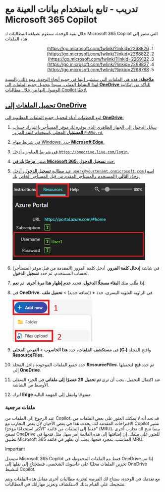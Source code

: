 # تدريب - تابع باستخدام بيانات العينة مع Microsoft 365 Copilot

خلال بقية الوحدة، سنقوم بصياغة المطالبات لـ Microsoft 365 Copilot التي تشير إلى هذه الملفات.
<ol dir='rtl'>
	<li><a href="Market Analysis Report for Mystic Spice Premium Chai Tea.docx">https://go.microsoft.com/fwlink/?linkid=2268826)
	<li><a href="Contoso Chai Tea market trends 2023.xlsx">https://go.microsoft.com/fwlink/?linkid=2268822)
	<li><a href="Contoso Chai Tea market trends 2023.docx">https://go.microsoft.com/fwlink/?linkid=2269122)
	<li><a href="Market Trend Report<li>Protein shake.docx">https://go.microsoft.com/fwlink/?linkid=2268827)
	<li><a href="Mystic Spice Premium Chai Market Analysis Presentation.pptx">https://go.microsoft.com/fwlink/?linkid=2268768)
</ol>

**ملاحظة**: هذه هي الملفات التي سنشير إليها في جميع أنحاء الوحدة. ومع ذلك، بالنسبة لهذا النشاط العملي، سنبدأ بتحميل جميع الملفات إلى **OneDrive** للتأكد من إمكانية الوصول إليها من خلال مطالبات Copilot لاحقًا.

## تحميل الملفات إلى OneDrive

اتبع الخطوات أدناه لتحميل جميع الملفات المطلوبة إلى **OneDrive**:

1. سجّل الدخول إلى الجهاز الظاهري الذي يوفره لك موفر المستأجر باعتبارك حساب **المسؤول** المحلي باستخدام كلمة المرور `Pa55w.rd`.
2. في شريط مهام Windows، حدد **Microsoft Edge**.
3. في شريط العناوين، أدخِل `https://onedrive.live.com/login`.
4. ضمن **مرحبًا بك في Microsoft 365**، حدد **تسجيل الدخول**.
5. عند مطالبة **تسجيل الدخول**، أدخل `userx@yourtenant.onmicrosoft.com` (اسم المستخدم والمستأجر المقدم من قبل المستأجر الخاص بك) وحدّد **التالي**.

    [![جزء مصدر لقطة الشاشة](../media/lab_resources_password.png)](../media/lab_resources_password.png#lightbox)

6. في شاشة **إدخال كلمة المرور**، أدخل كلمة المرور (المقدمة من قبل موفر المستأجر) لحساب المستخدم، ثم حدد **تسجيل الدخول**.
7. إذا طُلب منك **البقاء مسجلًا الدخول**، فحدد **عدم إظهار هذا مرة أخرى**، ثم **نعم**.
8. في **OneDrive**، في الزاوية العلوية اليسرى، حدد **+** (إضافة جديد) > **تحميل ملف**.

    [![لقطة الشاشة الخاصة بإضافة ملف جديد](../media/add_new.png)](../media/add_new.png#lightbox)

9. في **مستكشف الملفات**، حدد **هذا الحاسوب** > **القرص المحلي (C:)** وافتح المجلد **ResourceFiles**.
10. حدد جميع الملفات الموجودة داخل المجلد **ResourceFiles**، ثم حدد **فتح** لتحميلها إلى **OneDrive**.
11. عند اكتمال التحميل، يجب أن ترى **تم تحميل 29 عنصرًا إلى ملفاتي** في الجزء السفلي الأوسط من الشاشة.
12. اترك **Edge** مفتوحًا وانتقل إلى المهمة التالية.

### ملفات مرجعية

عند الرجوع إلى الملفات من Copilot، قد تجد أنه لا يمكنك العثور على بعض الملفات من الاقتراحات المقدمة لك. يحدث هذا في بعض الأحيان لأن بعض التجارب مع Copilot تشير فقط إلى الملفات من قائمة "الأكثر استخدامًا مؤخرًا" (MRU)، بينما تتيح لك تجارب أخرى تصفح OneDrive للعثور على ملفك. إن إضافتها إلى هذه القائمة أمر سهل مثل فتحها في تطبيق Microsoft 365 المناسب.  بمجرد فتحها، يجب أن تظهر في قائمة MRU.

> [!IMPORTANT]
> سيعمل Microsoft 365 Copilot فقط مع الملفات المحفوظة في OneDrive. إذا تم تخزين الملفات محليًا على حاسوبك الشخصي، فستحتاج إلى نقلها إلى OneDrive لتنشيط Copilot.

مع تقدمك في الوحدة، ستتاح لك الفرصة لتجربة مطالبات أخرى مقابل هذه الملفات ويتم تشجيعك على القيام بذلك لاستكشاف وتعزيز مهاراتك في المطالبات.
